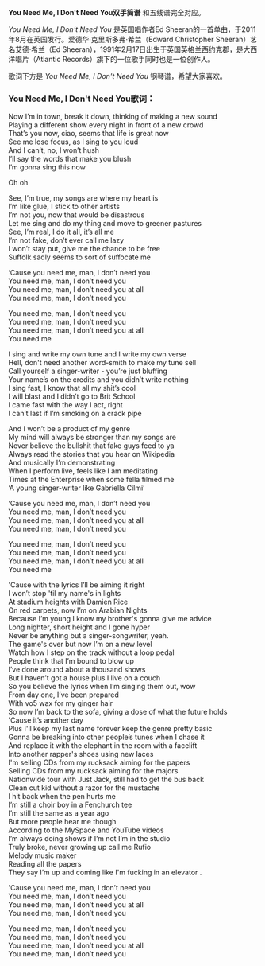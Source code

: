 

**You Need Me, I Don't Need You双手简谱** 和五线谱完全对应。

_You Need Me, I Don't Need You_ 是英国唱作者Ed
Sheeran的一首单曲，于2011年8月在英国发行。爱德华·克里斯多弗·希兰（Edward Christopher Sheeran）艺名艾德·希兰（Ed
Sheeran），1991年2月17日出生于英国英格兰西约克郡，是大西洋唱片（Atlantic Records）旗下的一位歌手同时也是一位创作人。

歌词下方是 _You Need Me, I Don't Need You_ 钢琴谱，希望大家喜欢。

### You Need Me, I Don't Need You歌词：

Now I’m in town, break it down, thinking of making a new sound  
Playing a different show every night in front of a new crowd  
That’s you now, ciao, seems that life is great now  
See me lose focus, as I sing to you loud  
And I can’t, no, I won’t hush  
I’ll say the words that make you blush  
I’m gonna sing this now

Oh oh

See, I’m true, my songs are where my heart is  
I’m like glue, I stick to other artists  
I’m not you, now that would be disastrous  
Let me sing and do my thing and move to greener pastures  
See, I’m real, I do it all, it’s all me  
I’m not fake, don’t ever call me lazy  
I won’t stay put, give me the chance to be free  
Suffolk sadly seems to sort of suffocate me

‘Cause you need me, man, I don’t need you  
You need me, man, I don’t need you  
You need me, man, I don’t need you at all  
You need me, man, I don’t need you

You need me, man, I don’t need you  
You need me, man, I don’t need you  
You need me, man, I don’t need you at all  
You need me

I sing and write my own tune and I write my own verse  
Hell, don't need another word-smith to make my tune sell  
Call yourself a singer-writer - you’re just bluffing  
Your name’s on the credits and you didn’t write nothing  
I sing fast, I know that all my shit’s cool  
I will blast and I didn’t go to Brit School  
I came fast with the way I act, right  
I can’t last if I’m smoking on a crack pipe

And I won’t be a product of my genre  
My mind will always be stronger than my songs are  
Never believe the bullshit that fake guys feed to ya  
Always read the stories that you hear on Wikipedia  
And musically I’m demonstrating  
When I perform live, feels like I am meditating  
Times at the Enterprise when some fella filmed me  
‘A young singer-writer like Gabriella Cilmi’

‘Cause you need me, man, I don’t need you  
You need me, man, I don’t need you  
You need me, man, I don’t need you at all  
You need me, man, I don’t need you

You need me, man, I don’t need you  
You need me, man, I don’t need you  
You need me, man, I don’t need you at all  
You need me

'Cause with the lyrics I’ll be aiming it right  
I won’t stop 'til my name's in lights  
At stadium heights with Damien Rice  
On red carpets, now I’m on Arabian Nights  
Because I’m young I know my brother's gonna give me advice  
Long nighter, short height and I gone hyper  
Never be anything but a singer-songwriter, yeah.  
The game's over but now I’m on a new level  
Watch how I step on the track without a loop pedal  
People think that I’m bound to blow up  
I’ve done around about a thousand shows  
But I haven’t got a house plus I live on a couch  
So you believe the lyrics when I’m singing them out, wow  
From day one, I’ve been prepared  
With vo5 wax for my ginger hair  
So now I’m back to the sofa, giving a dose of what the future holds  
'Cause it’s another day  
Plus I'll keep my last name forever keep the genre pretty basic  
Gonna be breaking into other people’s tunes when I chase it  
And replace it with the elephant in the room with a facelift  
Into another rapper's shoes using new laces  
I'm selling CDs from my rucksack aiming for the papers  
Selling CDs from my rucksack aiming for the majors  
Nationwide tour with Just Jack, still had to get the bus back  
Clean cut kid without a razor for the mustache  
I hit back when the pen hurts me  
I’m still a choir boy in a Fenchurch tee  
I’m still the same as a year ago  
But more people hear me though  
According to the MySpace and YouTube videos  
I’m always doing shows if I’m not I’m in the studio  
Truly broke, never growing up call me Rufio  
Melody music maker  
Reading all the papers  
They say I’m up and coming like I'm fucking in an elevator .

'Cause you need me, man, I don’t need you  
You need me, man, I don’t need you  
You need me, man, I don’t need you at all  
You need me, man, I don’t need you

You need me, man, I don’t need you  
You need me, man, I don’t need you  
You need me, man, I don’t need you at all  
You need me, man, I don’t need you

